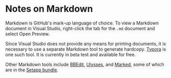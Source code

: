 # Notes on Markdown

Markdown is GitHub's mark-up language of choice.  To view a Markdown document in Visual Studio, right-click the tab for the `.md` document and select Open Preview.

Since Visual Studio does not provide any means for printing documents, it is necessary to use a separate Markdown tool to generate hardcopy.  [Typora](https://www.typora.io) is one such tool.  It is currently in beta test and available for free.

Other Markdown tools include [BBEdit](http://www.barebones.com), [Ulysses](https://ulysses.app), and [Marked](https://marked2app.com), some of which are in the [Setapp bundle](https://setapp.com).
